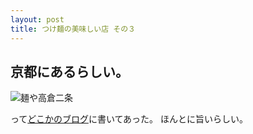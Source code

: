```yaml
---
layout: post
title: つけ麺の美味しい店 その３
---
```

京都にあるらしい。
-----------------

![麺や高倉二条](http://www.hotpepper.jp/IMGDB_MP/95/19/M000009519/M000009519_368.jpg)

って[どこかのブログ](http://d.hatena.ne.jp/naoya/20090405/aho_corasick)に書いてあった。
ほんとに旨いらしい。